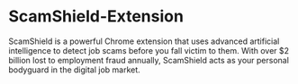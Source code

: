 # ScamShield-Extension
ScamShield is a powerful Chrome extension that uses advanced artificial intelligence to detect job scams before you fall victim to them. With over $2 billion lost to employment fraud annually, ScamShield acts as your personal bodyguard in the digital job market.
